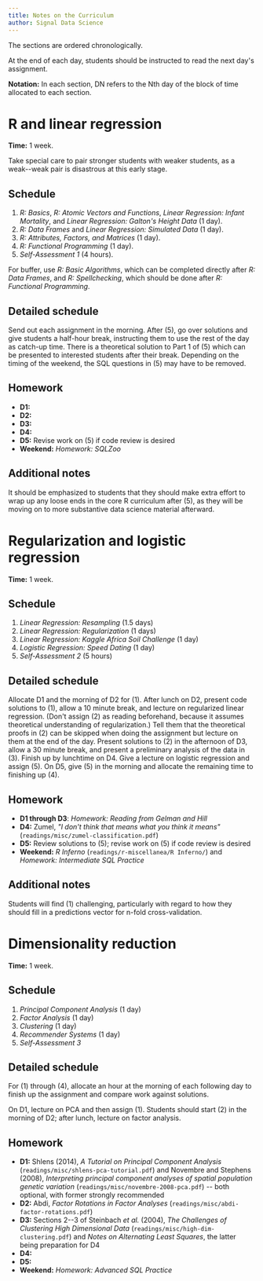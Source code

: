 ```yaml
---
title: Notes on the Curriculum
author: Signal Data Science
---
```


The sections are ordered chronologically.

At the end of each day, students should be instructed to read the next day's assignment.

**Notation:** In each section, DN refers to the Nth day of the block of time allocated to each section.

R and linear regression
=======================

**Time:** 1 week.

Take special care to pair stronger students with weaker students, as a weak--weak pair is disastrous at this early stage.

Schedule
--------

1. *R: Basics*, *R: Atomic Vectors and Functions*, *Linear Regression: Infant Mortality*, and *Linear Regression: Galton's Height Data* (1 day).
2. *R: Data Frames* and *Linear Regression: Simulated Data* (1 day).
3. *R: Attributes, Factors, and Matrices* (1 day).
4. *R: Functional Programming* (1 day).
5. *Self-Assessment 1* (4 hours).

For buffer, use *R: Basic Algorithms*, which can be completed directly after *R: Data Frames*, and *R: Spellchecking*, which should be done after *R: Functional Programming*.

Detailed schedule
-----------------

Send out each assignment in the morning. After (5), go over solutions and give students a half-hour break, instructing them to use the rest of the day as catch-up time. There is a theoretical solution to Part 1 of (5) which can be presented to interested students after their break. Depending on the timing of the weekend, the SQL questions in (5) may have to be removed.

Homework
--------

* **D1:** 
* **D2:** 
* **D3:** 
* **D4:** 
* **D5:** Revise work on (5) if code review is desired
* **Weekend:** *Homework: SQLZoo*

Additional notes
----------------

It should be emphasized to students that they should make extra effort to wrap up any loose ends in the core R curriculum after (5), as they will be moving on to more substantive data science material afterward.

Regularization and logistic regression
======================================

**Time:** 1 week.

Schedule
--------

1. *Linear Regression: Resampling* (1.5 days)
2. *Linear Regression: Regularization* (1 days)
3. *Linear Regression: Kaggle Africa Soil Challenge* (1 day)
4. *Logistic Regression: Speed Dating* (1 day)
5. *Self-Assessment 2* (5 hours)

Detailed schedule
-----------------

Allocate D1 and the morning of D2 for (1). After lunch on D2, present code solutions to (1), allow a 10 minute break, and lecture on regularized linear regression. (Don't assign (2) as reading beforehand, because it assumes theoretical understanding of regularization.) Tell them that the theoretical proofs in (2) can be skipped when doing the assignment but lecture on them at the end of the day. Present solutions to (2) in the afternoon of D3, allow a 30 minute break, and present a preliminary analysis of the data in (3). Finish up by lunchtime on D4. Give a lecture on logistic regression and assign (5). On D5, give (5) in the morning and allocate the remaining time to finishing up (4).

Homework
--------

* **D1 through D3**: *Homework: Reading from Gelman and Hill*
* **D4:** Zumel, *"I don't think that means what you think it means"* (`readings/misc/zumel-classification.pdf`)
* **D5:** Review solutions to (5); revise work on (5) if code review is desired
* **Weekend:** *R Inferno* (`readings/r-miscellanea/R Inferno/`) and *Homework: Intermediate SQL Practice*

Additional notes
----------------

Students will find (1) challenging, particularly with regard to how they should fill in a predictions vector for n-fold cross-validation.

Dimensionality reduction
========================

**Time:** 1 week.

Schedule
--------

1. *Principal Component Analysis* (1 day)
2. *Factor Analysis* (1 day)
3. *Clustering* (1 day)
4. *Recommender Systems* (1 day)
5. *Self-Assessment 3*

Detailed schedule
-----------------

For (1) through (4), allocate an hour at the morning of each following day to finish up the assignment and compare work against solutions.

On D1, lecture on PCA and then assign (1). Students should start (2) in the morning of D2; after lunch, lecture on factor analysis.

Homework
--------

* **D1:** Shlens (2014), *A Tutorial on Principal Component Analysis* (`readings/misc/shlens-pca-tutorial.pdf`) and Novembre and Stephens (2008), *Interpreting principal component analyses of spatial population genetic variation* (`readings/misc/novembre-2008-pca.pdf`) -- both optional, with former strongly recommended
* **D2:** Abdi, *Factor Rotations in Factor Analyses* (`readings/misc/abdi-factor-rotations.pdf`)
* **D3:** Sections 2--3 of Steinbach *et al.* (2004), *The Challenges of Clustering High Dimensional Data* (`readings/misc/high-dim-clustering.pdf`) and *Notes on Alternating Least Squares*, the latter being preparation for D4
* **D4:** 
* **D5:** 
* **Weekend:** *Homework: Advanced SQL Practice*


